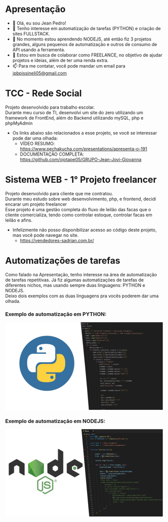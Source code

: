 # Apresentação
- 👋 Olá, eu sou Jean Pedro!
- 👀 Tenho interesse em automatização de tarefas (PYTHON) e criação de sites FULLSTACK.
- 🌱 No momento estou aprendendo NODEJS, até então fiz 3 projetos grandes, alguns pequenos de automatização e outros de consumo de API usando a ferramenta.
- 💞️ Estou em busca de colaborar como FREELANCE, no objetivo de ajudar projetos e ideias, além de ter uma renda extra.
- 📫 Para me contatar, você pode mandar um email para jpbpissineli05@gmail.com <br>

# TCC - Rede Social
Projeto desenvolvido para trabalho escolar. <br>
Durante meu curso de TI, desenvolvi um site do zero utilizando um framework de FrontEnd, além do Backend utilizando mySQL, php e phpMyAdmin<br>
- Os links abaixo são relacionados a esse projeto, se você se interessar pode dar uma olhada:
   - VÍDEO RESUMO: https://www.pechakucha.com/presentations/apresenta-o-191
   - DOCUMENTAÇÃO COMPLETA: https://github.com/ojotape05/GRUPO-Jean-Jovi-Giovanna
   
# Sistema WEB - 1° Projeto freelancer
Projeto desenvolvido para cliente que me contratou. <br>
Durante meu estudo sobre web desenvolvimento, php, e frontend, decidi encarar um projeto freelancer<br>
Esse projeto é uma gestão completa do fluxo de leilão das facas que o cliente comercializa, tendo como controlar estoque, controlar facas em leilão e afins.
- Infelizmente não posso disponibilizar acesso ao código deste projeto, mas você pode navegar no site.
   - https://vendedores-sadrian.com.br/

# Automatizações de tarefas
Como falado na Apresentação, tenho interesse na área de automatização de tarefas repetitivas. Já fiz algumas automatizações de tarefas de diferentes nichos, mas usando sempre duas linguagens: PYTHON e NODEJS.<br>
Deixo dois exemplos com as duas linguagens pra vocês poderem dar uma olhada.<br>

### Exemplo de automatização em PYTHON:
![PYTHON exemplo](https://github.com/jpbpissineli/apresentation/blob/main/python.png)
### Exemplo de automatização em NODEJS:
[![NODEJS exemplo](https://github.com/jpbpissineli/apresentation/blob/main/NodeJS.png)](https://youtu.be/zVPNVzrjM1M)


<!---
jpbpissineli/jpbpissineli is a ✨ special ✨ repository because its `README.md` (this file) appears on your GitHub profile.
You can click the Preview link to take a look at your changes.
--->
